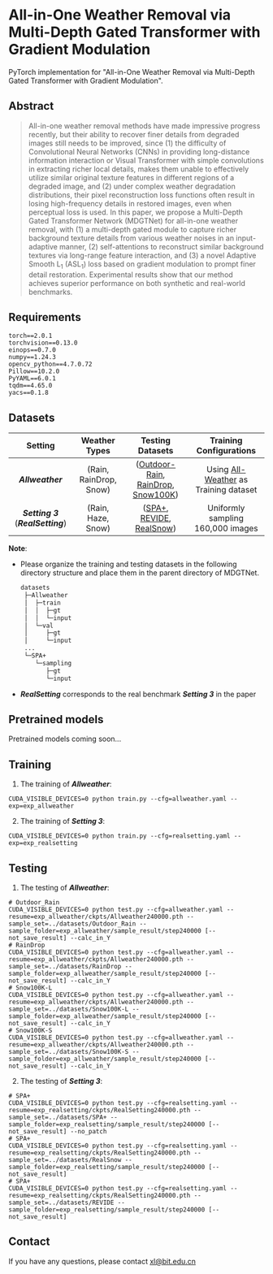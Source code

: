 # All-in-One Weather Removal via Multi-Depth Gated Transformer with Gradient Modulation
PyTorch implementation for "All-in-One Weather Removal via Multi-Depth Gated Transformer with Gradient Modulation".

## Abstract

>All-in-one weather removal methods have made impressive progress recently, but their ability to recover finer details from degraded images still needs to be improved, since (1) the difficulty of Convolutional Neural Networks (CNNs) in providing long-distance information interaction or Visual Transformer with simple convolutions in extracting richer local details, makes them unable to effectively utilize similar original texture features in different regions of a degraded image, and (2) under complex weather degradation distributions, their pixel reconstruction loss functions often result in losing high-frequency details in restored images, even when perceptual loss is used. In this paper, we propose a Multi-Depth Gated Transformer Network (MDGTNet) for all-in-one weather removal, with (1) a multi-depth gated module to capture richer background texture details from various weather noises in an input-adaptive manner, (2) self-attentions to reconstruct similar background textures via long-range feature interaction, and (3) a novel Adaptive Smooth $\text{L}_1$ ($\text{ASL}_1$) loss based on gradient modulation to prompt finer detail restoration. Experimental results show that our method achieves superior performance on both synthetic and real-world benchmarks.

## Requirements

```
torch==2.0.1
torchvision==0.13.0
einops==0.7.0
numpy==1.24.3
opencv_python==4.7.0.72
Pillow==10.2.0
PyYAML==6.0.1
tqdm==4.65.0
yacs==0.1.8
```

## Datasets
| Setting   | Weather Types          | Testing Datasets                           | Training Configurations  |
| :---------: | :----------------------: | :----------------------------------: | :---------------------------------------------------: |
| ***Allweather*** | (Rain, RainDrop, Snow) | ([Outdoor-Rain](https://github.com/liruoteng/HeavyRainRemoval), [RainDrop](https://github.com/rui1996/DeRaindrop), [Snow100K](https://sites.google.com/view/yunfuliu/desnownet)) | Using [All-Weather](https://github.com/jeya-maria-jose/TransWeather) as Training dataset                |
| ***Setting 3*** (***RealSetting***) | (Rain, Haze, Snow)     | ([SPA+](https://github.com/zhuyr97/WGWS-Net), [REVIDE](https://github.com/BookerDeWitt/REVIDE_Dataset), [RealSnow](https://github.com/zhuyr97/WGWS-Net))            | Uniformly sampling 160,000 images           |

**Note**: 

- Please organize the training and testing datasets in the following directory structure and place them in the parent directory of MDGTNet.

    ```bash
    datasets 
     ├─Allweather
     │  ├─train
     │  │  ├─gt
     │  │  └─input
     │  └─val
     │     ├─gt
     │     └─input
     ...
     └─SPA+
        └─sampling
           ├─gt
           └─input
    ```

- ***RealSetting*** corresponds to the real benchmark ***Setting 3*** in the paper

## Pretrained models

Pretrained models coming soon...

## Training
1. The training of ***Allweather***:
```
CUDA_VISIBLE_DEVICES=0 python train.py --cfg=allweather.yaml --exp=exp_allweather
```
2. The training of ***Setting 3***:
```
CUDA_VISIBLE_DEVICES=0 python train.py --cfg=realsetting.yaml --exp=exp_realsetting
```

## Testing

1. The testing of ***Allweather***:
```
# Outdoor_Rain
CUDA_VISIBLE_DEVICES=0 python test.py --cfg=allweather.yaml --resume=exp_allweather/ckpts/Allweather240000.pth --sample_set=../datasets/Outdoor_Rain --sample_folder=exp_allweather/sample_result/step240000 [--not_save_result] --calc_in_Y
# RainDrop
CUDA_VISIBLE_DEVICES=0 python test.py --cfg=allweather.yaml --resume=exp_allweather/ckpts/Allweather240000.pth --sample_set=../datasets/RainDrop --sample_folder=exp_allweather/sample_result/step240000 [--not_save_result] --calc_in_Y
# Snow100K-L
CUDA_VISIBLE_DEVICES=0 python test.py --cfg=allweather.yaml --resume=exp_allweather/ckpts/Allweather240000.pth --sample_set=../datasets/Snow100K-L --sample_folder=exp_allweather/sample_result/step240000 [--not_save_result] --calc_in_Y
# Snow100K-S
CUDA_VISIBLE_DEVICES=0 python test.py --cfg=allweather.yaml --resume=exp_allweather/ckpts/Allweather240000.pth --sample_set=../datasets/Snow100K-S --sample_folder=exp_allweather/sample_result/step240000 [--not_save_result] --calc_in_Y
```
2. The testing of ***Setting 3***:
```
# SPA+
CUDA_VISIBLE_DEVICES=0 python test.py --cfg=realsetting.yaml --resume=exp_realsetting/ckpts/RealSetting240000.pth --sample_set=../datasets/SPA+ --sample_folder=exp_realsetting/sample_result/step240000 [--not_save_result] --no_patch
# SPA+
CUDA_VISIBLE_DEVICES=0 python test.py --cfg=realsetting.yaml --resume=exp_realsetting/ckpts/RealSetting240000.pth --sample_set=../datasets/RealSnow --sample_folder=exp_realsetting/sample_result/step240000 [--not_save_result]
# SPA+
CUDA_VISIBLE_DEVICES=0 python test.py --cfg=realsetting.yaml --resume=exp_realsetting/ckpts/RealSetting240000.pth --sample_set=../datasets/REVIDE --sample_folder=exp_realsetting/sample_result/step240000 [--not_save_result]
```

## Contact

If you have any questions, please contact xl@bit.edu.cn

